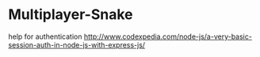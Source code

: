 # Multiplayer-Snake

help for authentication
http://www.codexpedia.com/node-js/a-very-basic-session-auth-in-node-js-with-express-js/
